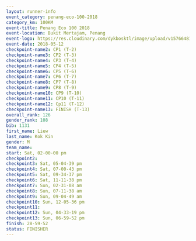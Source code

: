 ```yaml
--- 
layout: runner-info 
event_category: penang-eco-100-2018 
category_km: 100KM 
event-title: Penang Eco 100 2018 
event-location: Bukit Mertajam, Penang 
event-logo: https://res.cloudinary.com/dykbosktl/image/upload/v1576648106/Logo/Logo_lovxhg.jpg 
event-date: 2018-05-12 
checkpoint-name2: CP1 (T-2) 
checkpoint-name3: CP2 (T-3) 
checkpoint-name4: CP3 (T-4) 
checkpoint-name5: CP4 (T-5) 
checkpoint-name6: CP5 (T-6) 
checkpoint-name7: CP6 (T-7) 
checkpoint-name8: CP7 (T-8) 
checkpoint-name9: CP8 (T-9) 
checkpoint-name10: CP9 (T-10) 
checkpoint-name11: CP10 (T-11) 
checkpoint-name12: Cp11 (T-12) 
checkpoint-name13: FINISH (T-13) 
overall_rank: 126
gender_rank: 108
bib: 1131
first_name: Liew
last_name: Kok Kin
gender: M
team_name: 
start: Sat, 02-00-00 pm
checkpoint2: 
checkpoint3: Sat, 05-04-39 pm
checkpoint4: Sat, 07-00-43 pm
checkpoint5: Sat, 09-34-37 pm
checkpoint6: Sat, 11-11-38 pm
checkpoint7: Sun, 02-31-08 am
checkpoint8: Sun, 07-11-38 am
checkpoint9: Sun, 09-04-49 am
checkpoint10: Sun, 12-05-36 pm
checkpoint11: 
checkpoint12: Sun, 04-33-19 pm
checkpoint13: Sun, 06-59-52 pm
finish: 28-59-52
status: FINISHER
--- 
```

